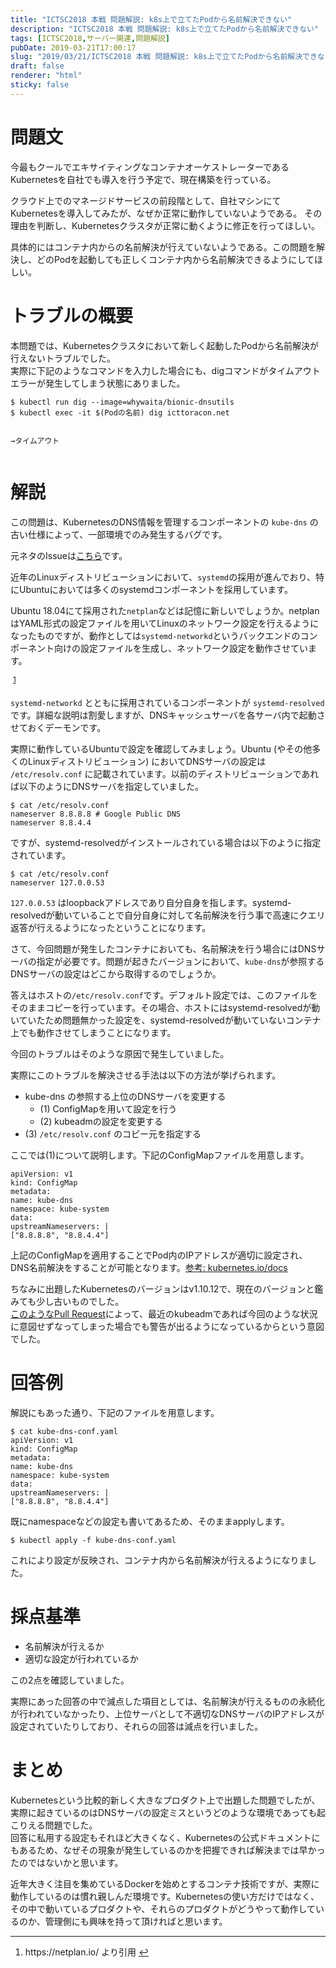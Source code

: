 ```yaml
---
title: "ICTSC2018 本戦 問題解説: k8s上で立てたPodから名前解決できない"
description: "ICTSC2018 本戦 問題解説: k8s上で立てたPodから名前解決できない"
tags: [ICTSC2018,サーバー関連,問題解説]
pubDate: 2019-03-21T17:00:17
slug: "2019/03/21/ICTSC2018 本戦 問題解説: k8s上で立てたPodから名前解決できない"
draft: false
renderer: "html"
sticky: false
---
```


<h1>問題文</h1>
<p>今最もクールでエキサイティングなコンテナオーケストレーターであるKubernetesを自社でも導入を行う予定で、現在構築を行っている。</p>
<p>クラウド上でのマネージドサービスの前段階として、自社マシンにてKubernetesを導入してみたが、なぜか正常に動作していないようである。 その理由を判断し、Kubernetesクラスタが正常に動くように修正を行ってほしい。</p>
<p>具体的にはコンテナ内からの名前解決が行えていないようである。この問題を解決し、どのPodを起動しても正しくコンテナ内から名前解決できるようにしてほしい。</p>
<h1>トラブルの概要</h1>
<p>本問題では、Kubernetesクラスタにおいて新しく起動したPodから名前解決が行えないトラブルでした。<br />
実際に下記のようなコマンドを入力した場合にも、digコマンドがタイムアウトエラーが発生してしまう状態にありました。</p>
<pre><code>$ kubectl run dig --image=whywaita/bionic-dnsutils
$ kubectl exec -it $(Podの名前) dig icttoracon.net

→タイムアウト</code></pre>
<h1>解説</h1>
<p>この問題は、KubernetesのDNS情報を管理するコンポーネントの <code>kube-dns</code> の古い仕様によって、一部環境でのみ発生するバグです。</p>
<p>元ネタのIssueは<a href="https://github.com/kubernetes/kubernetes/issues/45828">こちら</a>です。</p>
<p>近年のLinuxディストリビューションにおいて、<code>systemd</code>の採用が進んでおり、特にUbuntuにおいては多くのsystemdコンポーネントを採用しています。</p>
<p>Ubuntu 18.04にて採用された<code>netplan</code>などは記憶に新しいでしょうか。netplanはYAML形式の設定ファイルを用いてLinuxのネットワーク設定を行えるようになったものですが、動作としては<code>systemd-networkd</code>というバックエンドのコンポーネント向けの設定ファイルを生成し、ネットワーク設定を動作させています。</p>
<p><img decoding="async" src="https://assets.ubuntu.com/v1/a1a80854-netplan_design_overview.svg" alt=""> <sup id="fnref-2331-1"><a href="#fn-2331-1" class="jetpack-footnote">1</a></sup></p>
<p><code>systemd-networkd</code> とともに採用されているコンポーネントが <code>systemd-resolved</code> です。詳細な説明は割愛しますが、DNSキャッシュサーバを各サーバ内で起動させておくデーモンです。</p>
<p>実際に動作しているUbuntuで設定を確認してみましょう。Ubuntu (やその他多くのLinuxディストリビューション) においてDNSサーバの設定は <code>/etc/resolv.conf</code> に記載されています。以前のディストリビューションであれば以下のようにDNSサーバを指定していました。</p>
<pre><code>$ cat /etc/resolv.conf
nameserver 8.8.8.8 # Google Public DNS
nameserver 8.8.4.4</code></pre>
<p>ですが、systemd-resolvedがインストールされている場合は以下のように指定されています。</p>
<pre><code>$ cat /etc/resolv.conf
nameserver 127.0.0.53</code></pre>
<p><code>127.0.0.53</code> はloopbackアドレスであり自分自身を指します。systemd-resolvedが動いていることで自分自身に対して名前解決を行う事で高速にクエリ返答が行えるようになったということになります。</p>
<p>さて、今回問題が発生したコンテナにおいても、名前解決を行う場合にはDNSサーバの指定が必要です。問題が起きたバージョンにおいて、<code>kube-dns</code>が参照するDNSサーバの設定はどこから取得するのでしょうか。</p>
<p>答えはホストの<code>/etc/resolv.conf</code>です。デフォルト設定では、このファイルをそのままコピーを行っています。その場合、ホストにはsystemd-resolvedが動いていたため問題無かった設定を、systemd-resolvedが動いていないコンテナ上でも動作させてしまうことになります。</p>
<p>今回のトラブルはそのような原因で発生していました。</p>
<p>実際にこのトラブルを解決させる手法は以下の方法が挙げられます。</p>
<ul>
<li>kube-dns の参照する上位のDNSサーバを変更する
<ul>
<li>(1) ConfigMapを用いて設定を行う</li>
<li>(2) kubeadmの設定を変更する</li>
</ul>
</li>
<li>(3) <code>/etc/resolv.conf</code> のコピー元を指定する</li>
</ul>
<p>ここでは(1)について説明します。下記のConfigMapファイルを用意します。</p>
<pre><code>apiVersion: v1
kind: ConfigMap
metadata:
name: kube-dns
namespace: kube-system
data:
upstreamNameservers: |
[&quot;8.8.8.8&quot;, &quot;8.8.4.4&quot;]</code></pre>
<p>上記のConfigMapを適用することでPod内のIPアドレスが適切に設定され、DNS名前解決をすることが可能となります。<a href="https://kubernetes.io/docs/tasks/administer-cluster/dns-custom-nameservers/#configure-stub-domain-and-upstream-dns-servers">参考: kubernetes.io/docs</a></p>
<p>ちなみに出題したKubernetesのバージョンはv1.10.12で、現在のバージョンと鑑みても少し古いものでした。<br />
<a href="https://github.com/kubernetes/kubernetes/commit/fc28923e712c9f5b48df4b8f79bb6fcb80d2255e">このようなPull Request</a>によって、最近のkubeadmであれば今回のような状況に意図せずなってしまった場合でも警告が出るようになっているからという意図でした。</p>
<h1>回答例</h1>
<p>解説にもあった通り、下記のファイルを用意します。</p>
<pre><code>$ cat kube-dns-conf.yaml
apiVersion: v1
kind: ConfigMap
metadata:
name: kube-dns
namespace: kube-system
data:
upstreamNameservers: |
[&quot;8.8.8.8&quot;, &quot;8.8.4.4&quot;]</code></pre>
<p>既にnamespaceなどの設定も書いてあるため、そのままapplyします。</p>
<pre><code>$ kubectl apply -f kube-dns-conf.yaml</code></pre>
<p>これにより設定が反映され、コンテナ内から名前解決が行えるようになりました。</p>
<h1>採点基準</h1>
<ul>
<li>名前解決が行えるか</li>
<li>適切な設定が行われているか</li>
</ul>
<p>この2点を確認していました。</p>
<p>実際にあった回答の中で減点した項目としては、名前解決が行えるものの永続化が行われていなかったり、上位サーバとして不適切なDNSサーバのIPアドレスが設定されていたりしており、それらの回答は減点を行いました。</p>
<h1>まとめ</h1>
<p>Kubernetesという比較的新しく大きなプロダクト上で出題した問題でしたが、実際に起きているのはDNSサーバの設定ミスというどのような環境であっても起こりえる問題でした。<br />
回答に私用する設定もそれほど大きくなく、Kubernetesの公式ドキュメントにもあるため、なぜその現象が発生しているのかを把握できれば解決までは早かったのではないかと思います。</p>
<p>近年大きく注目を集めているDockerを始めとするコンテナ技術ですが、実際に動作しているのは慣れ親しんだ環境です。Kubernetesの使い方だけではなく、その中で動いているプロダクトや、それらのプロダクトがどうやって動作しているのか、管理側にも興味を持って頂ければと思います。</p>
<div class="footnotes">
<hr>
<ol>
<li id="fn-2331-1">
https://netplan.io/ より引用&nbsp;<a href="#fnref-2331-1">↩</a></li>
</ol>
</div>
